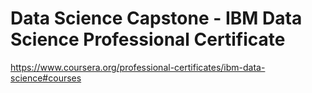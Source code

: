 # Data Science Capstone - IBM Data Science Professional Certificate



https://www.coursera.org/professional-certificates/ibm-data-science#courses
